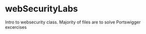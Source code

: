 # webSecurityLabs
Intro to websecurity class. Majority of files are to solve Portswigger excercises
